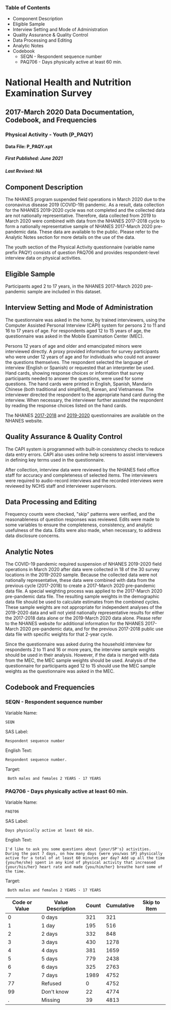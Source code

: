 ### Table of Contents

  * Component Description
  * Eligible Sample
  * Interview Setting and Mode of Administration
  * Quality Assurance & Quality Control
  * Data Processing and Editing
  * Analytic Notes
  * Codebook
    * SEQN - Respondent sequence number
    * PAQ706 - Days physically active at least 60 min.

# National Health and Nutrition Examination Survey

## 2017-March 2020 Data Documentation, Codebook, and Frequencies

### Physical Activity - Youth (P_PAQY)

####  Data File: P_PAQY.xpt

##### First Published: June 2021

##### Last Revised: NA

## Component Description

The NHANES program suspended field operations in March 2020 due to the
coronavirus disease 2019 (COVID-19) pandemic. As a result, data collection for
the NHANES 2019-2020 cycle was not completed and the collected data are not
nationally representative. Therefore, data collected from 2019 to March 2020
were combined with data from the NHANES 2017-2018 cycle to form a nationally
representative sample of NHANES 2017-March 2020 pre-pandemic data. These data
are available to the public. Please refer to the Analytic Notes section for
more details on the use of the data.

The youth section of the Physical Activity questionnaire (variable name prefix
PAQY) consists of question PAQ706 and provides respondent-level interview data
on physical activities.

## Eligible Sample

Participants aged 2 to 17 years, in the NHANES 2017-March 2020 pre-pandemic
sample are included in this dataset.

## Interview Setting and Mode of Administration

The questionnaire was asked in the home, by trained interviewers, using the
Computer Assisted Personal Interview (CAPI) system for persons 2 to 11 and 16
to 17 years of age. For respondents aged 12 to 15 years of age, the
questionnaire was asked in the Mobile Examination Center (MEC).

Persons 12 years of age and older and emancipated minors were interviewed
directly. A proxy provided information for survey participants who were under
12 years of age and for individuals who could not answer the questions
themselves. The respondent selected the language of interview (English or
Spanish) or requested that an interpreter be used. Hand cards, showing
response choices or information that survey participants needed to answer the
questions, were used for some questions. The hand cards were printed in
English, Spanish, Mandarin Chinese (both traditional and simplified), Korean,
and Vietnamese. The interviewer directed the respondent to the appropriate
hand card during the interview. When necessary, the interviewer further
assisted the respondent by reading the response choices listed on the hand
cards.

The NHANES
[2017-2018](https://wwwn.cdc.gov/nchs/nhanes/continuousnhanes/questionnaires.aspx?BeginYear=2017)
and
[2019-2020](https://wwwn.cdc.gov/nchs/nhanes/continuousnhanes/questionnaires.aspx?BeginYear=2019)
questionnaires are available on the NHANES website.

## Quality Assurance & Quality Control

The CAPI system is programmed with built-in consistency checks to reduce data
entry errors. CAPI also uses online help screens to assist interviewers in
defining key terms used in the questionnaire.

After collection, interview data were reviewed by the NHANES field office
staff for accuracy and completeness of selected items. The interviewers were
required to audio-record interviews and the recorded interviews were reviewed
by NCHS staff and interviewer supervisors.

## Data Processing and Editing

Frequency counts were checked, "skip" patterns were verified, and the
reasonableness of question responses was reviewed. Edits were made to some
variables to ensure the completeness, consistency, and analytic usefulness of
the data. Edits were also made, when necessary, to address data disclosure
concerns.

## Analytic Notes

The COVID-19 pandemic required suspension of NHANES 2019-2020 field operations
in March 2020 after data were collected in 18 of the 30 survey locations in
the 2019-2020 sample. Because the collected data were not nationally
representative, these data were combined with data from the previous cycle
(2017-2018) to create a 2017-March 2020 pre-pandemic data file. A special
weighting process was applied to the 2017-March 2020 pre-pandemic data file.
The resulting sample weights in the demographic data file should be used to
calculate estimates from the combined cycles. These sample weights are not
appropriate for independent analyses of the 2019-2020 data and will not yield
nationally representative results for either the 2017-2018 data alone or the
2019-March 2020 data alone. Please refer to the NHANES website for additional
information for the NHANES 2017-March 2020 pre-pandemic data, and for the
previous 2017-2018 public use data file with specific weights for that 2-year
cycle.

Since the questionnaire was asked during the household interview for
respondents 2 to 11 and 16 or more years, the interview sample weights should
be used in their analysis. However, if the data is merged with data from the
MEC, the MEC sample weights should be used. Analysis of the questionnaire for
participants aged 12 to 15 should use the MEC sample weights as the
questionnaire was asked in the MEC.

## Codebook and Frequencies

### SEQN - Respondent sequence number

Variable Name:

    SEQN
SAS Label:

    Respondent sequence number
English Text:

    Respondent sequence number.
Target:

     Both males and females 2 YEARS - 17 YEARS

### PAQ706 - Days physically active at least 60 min.

Variable Name:

    PAQ706
SAS Label:

    Days physically active at least 60 min.
English Text:

    I'd like to ask you some questions about {your/SP's} activities. During the past 7 days, on how many days {were you/was SP} physically active for a total of at least 60 minutes per day? Add up all the time {you/he/she} spent in any kind of physical activity that increased {your/his/her} heart rate and made {you/him/her} breathe hard some of the time.
Target:

     Both males and females 2 YEARS - 17 YEARS
Code or Value | Value Description | Count | Cumulative | Skip to Item  
---|---|---|---|---  
0 | 0 days | 321 | 321 |   
1 | 1 day | 195 | 516 |   
2 | 2 days | 332 | 848 |   
3 | 3 days | 430 | 1278 |   
4 | 4 days | 381 | 1659 |   
5 | 5 days | 779 | 2438 |   
6 | 6 days | 325 | 2763 |   
7 | 7 days | 1989 | 4752 |   
77 | Refused | 0 | 4752 |   
99 | Don't know | 22 | 4774 |   
. | Missing | 39 | 4813 | 

